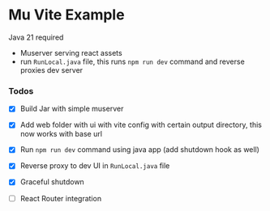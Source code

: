 # Mu Vite Example

Java 21 required

- Muserver serving react assets
- run `RunLocal.java` file, this runs `npm run dev` command and reverse proxies dev server 


### Todos

- [X] Build Jar with simple muserver
- [X] Add web folder with ui with vite config with certain output directory, this now works with base url
- [X] Run `npm run dev` command using java app (add shutdown hook as well)
- [X] Reverse proxy to dev UI in `RunLocal.java` file
- [X] Graceful shutdown
- [ ] React Router integration

